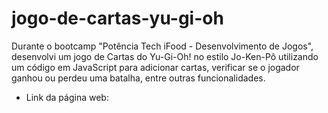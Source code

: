# jogo-de-cartas-yu-gi-oh
 Durante o bootcamp "Potência Tech iFood - Desenvolvimento de Jogos", desenvolvi um jogo de Cartas do Yu-Gi-Oh! no estilo Jo-Ken-Pô utilizando um código em JavaScript para adicionar cartas, verificar se o jogador ganhou ou perdeu uma batalha, entre outras funcionalidades.
 * Link da página web: 
